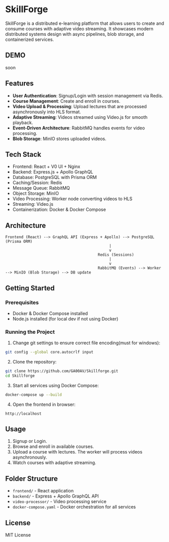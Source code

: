 # SkillForge

SkillForge is a distributed e-learning platform that allows users to create and consume courses with adaptive video streaming. It showcases modern distributed systems design with async pipelines, blob storage, and containerized services.

## DEMO 
soon

## Features

* **User Authentication**: Signup/Login with session management via Redis.
* **Course Management**: Create and enroll in courses.
* **Video Upload & Processing**: Upload lectures that are processed asynchronously into HLS format.
* **Adaptive Streaming**: Videos streamed using Video.js for smooth playback.
* **Event-Driven Architecture**: RabbitMQ handles events for video processing.
* **Blob Storage**: MinIO stores uploaded videos.

## Tech Stack

* Frontend: React + V0 UI + Nginx
* Backend: Express.js + Apollo GraphQL
* Database: PostgreSQL with Prisma ORM
* Caching/Session: Redis
* Message Queue: RabbitMQ
* Object Storage: MinIO
* Video Processing: Worker node converting videos to HLS
* Streaming: Video.js
* Containerization: Docker & Docker Compose

## Architecture

```
Frontend (React) --> GraphQL API (Express + Apollo) --> PostgreSQL (Prisma ORM)
                                              |
                                              v
                                         Redis (Sessions)
                                              |
                                              v
                                         RabbitMQ (Events) --> Worker --> MinIO (Blob Storage) --> DB update
```

## Getting Started

### Prerequisites

* Docker & Docker Compose installed
* Node.js installed (for local dev if not using Docker)

### Running the Project
1. Change git settings to ensure correct file encoding(must for windows):
```bash
git config --global core.autocrlf input
```

2. Clone the repository:

```bash
git clone https://github.com/GA00AV/Skillforge.git
cd Skillforge
```

3. Start all services using Docker Compose:

```bash
docker-compose up --build
```

4. Open the frontend in browser:

```
http://localhost
```

## Usage

1. Signup or Login.
2. Browse and enroll in available courses.
3. Upload a course with lectures. The worker will process videos asynchronously.
4. Watch courses with adaptive streaming.


## Folder Structure

* `frontend/` - React application
* `backend/` - Express + Apollo GraphQL API
* `video-processor/` - Video processing service
* `docker-compose.yaml` - Docker orchestration for all services


## License

MIT License
